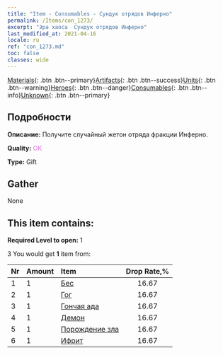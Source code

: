 ```yaml
---
title: "Item - Consumables - Сундук отрядов Инферно"
permalink: /Items/con_1273/
excerpt: "Эра хаоса  Сундук отрядов Инферно"
last_modified_at: 2021-04-16
locale: ru
ref: "con_1273.md"
toc: false
classes: wide
---
```

 [Materials](/ru/Items/){: .btn .btn--primary}[Artifacts](/ru/Items/Artifacts/){: .btn .btn--success}[Units](/ru/Items/Units/){: .btn .btn--warning}[Heroes](/ru/Items/Heroes/){: .btn .btn--danger}[Consumables](/ru/Items/Consumables/){: .btn .btn--info}[Unknown](/ru/Items/Unknown/){: .btn .btn--primary}

## Подробности
 **Описание:** Получите случайный жетон отряда фракции Инферно.

 **Quality:** <span style="color: #DA70D6">OK</span>

 **Type:** Gift

## Gather

  None

## This item contains:

 **Required Level to open:** 1

 3 You would get **1** item  from:

  | Nr | Amount |     Item    | Drop Rate,% |
  |:---|:-------|:------------|:---------:|
  | 1 | 1 | [Бес](/ru/Items/unt_226/) | 16.67 | 
  | 2 | 1 | [Гог](/ru/Items/unt_227/) | 16.67 | 
  | 3 | 1 | [Гончая ада](/ru/Items/unt_228/) | 16.67 | 
  | 4 | 1 | [Демон](/ru/Items/unt_229/) | 16.67 | 
  | 5 | 1 | [Порождение зла](/ru/Items/unt_230/) | 16.67 | 
  | 6 | 1 | [Ифрит](/ru/Items/unt_231/) | 16.67 | 
